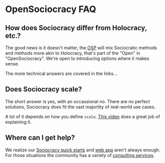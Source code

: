 # OpenSociocracy FAQ


## How does Sociocracy differ from Holocracy, etc.?

The good news is it doesn't matter, the [OSP](/glossary/#osp) will mix Sociocratic methods and methods more akin to Holocracy, that's part of the "Open" in "OpenSociocracy". We're open to introducing options where it makes sense.

The more technical answers are covered in the links...

## Does Sociocracy scale?

The short answer is yes, with an occassional no. There are no perfect solutions, Sociocracy does fit the vast majortity of real-world use cases.

A lot of it depends on how you define `scale`. [This video](https://www.youtube.com/watch?v=yPgm53QDU3c) does a great job of explaining it.

## Where can I get help?

We realize our [Sociocracy quick starts](/quick-start/) and [web app](https://logbook.opensociocracy.org) aren't always enough. For those situations the community has a variety of [consulting services](/resources/sociocracy-consulting-services/). 
